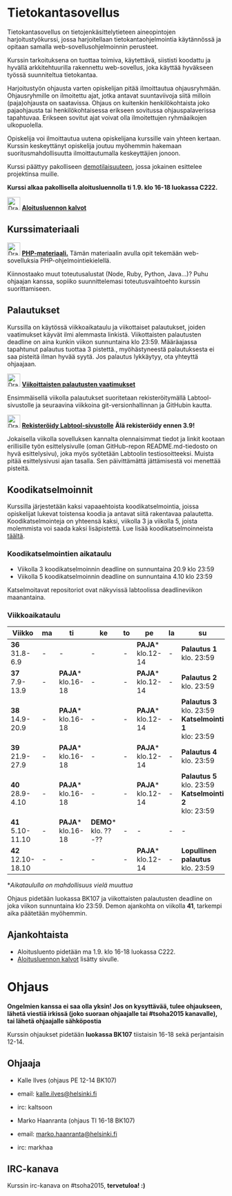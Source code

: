 # Tietokantasovellus

Tietokantasovellus on tietojenkäsittelytieteen aineopintojen harjoitustyökurssi, jossa harjoitellaan tietokantaohjelmointia käytännössä ja opitaan samalla web-sovellusohjelmoinnin perusteet.

Kurssin tarkoituksena on tuottaa toimiva, käytettävä, siististi koodattu ja hyvällä arkkitehtuurilla rakennettu web-sovellus, joka käyttää hyväkseen työssä suunniteltua tietokantaa.

Harjoitustyön ohjausta varten opiskelijan pitää ilmoittautua ohjausryhmään. Ohjausryhmille on ilmoitettu ajat, jotka antavat suuntaviivoja siitä milloin (paja)ohjausta on saatavissa. Ohjaus on kuitenkin henkilökohtaista joko pajaohjausta tai henkilökohtaisessa erikseen sovitussa ohjauspalaverissa tapahtuvaa.  Erikseen sovitut ajat voivat olla ilmoitettujen ryhmäaikojen ulkopuolella.

Opiskelija voi ilmoittautua uutena opiskelijana kurssille vain yhteen kertaan. Kurssin keskeyttänyt opiskelija joutuu myöhemmin hakemaan suoritusmahdollisuutta ilmoittautumalla keskeyttäjien jonoon.

Kurssi päättyy pakolliseen <a href="http://advancedkittenry.github.io/aikataulu/demo.html">demotilaisuuteen</a>, jossa jokainen esittelee projektinsa muille.

**Kurssi alkaa pakollisella aloitusluennolla ti 1.9. klo 16-18 luokassa C222.**

<img src="https://assets-cdn.github.com/images/icons/emoji/unicode/1f449.png" alt="Drawing" height="30" width="30"/> **<a href="https://docs.google.com/presentation/d/1lSq00AuxZ7qaubIeTwOcTDP6GGfad-zArQ7IX-w5AII/edit?usp=sharing">Aloitusluennon kalvot</a>**


## Kurssimateriaali

<img src="https://assets-cdn.github.com/images/icons/emoji/unicode/1f449.png" alt="Drawing" height="30" width="30"/>  **<a href="http://tsoha.github.io">PHP-materiaali.</a>** Tämän materiaalin avulla opit tekemään web-sovelluksia PHP-ohjelmointiekielellä.

Kiinnostaako muut toteutusalustat (Node, Ruby, Python, Java...)? Puhu ohjaajan kanssa, sopiiko suunnittelemasi toteutusvaihtoehto kurssin suorittamiseen.

## Palautukset

Kurssilla on käytössä viikkoaikataulu ja viikottaiset palautukset, joiden vaatimukset käyvät ilmi alemmasta linkistä. Viikottaisten palautusten deadline on aina kunkin viikon sunnuntaina klo 23:59. Määräajassa tapahtunut palautus tuottaa 3 pistettä., myöhästyneestä palautuksesta ei saa pisteitä ilman hyvää syytä. Jos palautus lykkäytyy, ota yhteyttä ohjaajaan. 

<img src="https://assets-cdn.github.com/images/icons/emoji/unicode/1f449.png" alt="Drawing" height="30" width="30"/> **[Viikoittaisten palautusten vaatimukset](ohjeet/Palautukset.md)**

Ensimmäisellä viikolla palautukset suoritetaan rekisteröitymällä Labtool-sivustolle ja seuraavina viikkoina git-versionhallinnan ja GitHubin kautta.

<img src="https://assets-cdn.github.com/images/icons/emoji/unicode/1f449.png" alt="Drawing" height="30" width="30"/> **<a href="http://tsoha-labtool.herokuapp.com/register">Rekisteröidy Labtool-sivustolle</a>** **Älä rekisteröidy ennen 3.9!** 

Jokaisella viikolla sovelluksen kannalta olennaisimmat tiedot ja linkit kootaan erillisille työn esittelysivulle (oman GitHub-repon README.md-tiedosto on hyvä esittelysivu), joka myös syötetään Labtoolin testiosoitteeksi. Muista pitää esittelysivusi ajan tasalla. Sen päivittämättä jättämisestä voi menettää pisteitä.

## Koodikatselmoinnit

Kurssilla järjestetään kaksi vapaaehtoista koodikatselmointia, joissa opiskelijat lukevat toistensa koodia ja antavat siitä rakentavaa palautetta. Koodikatselmointeja on yhteensä kaksi, viikolla 3 ja viikolla 5, joista molemmista voi saada kaksi lisäpistettä. Lue lisää koodikatselmoinneista <a href="http://advancedkittenry.github.io/aikataulu/koodikatselmointi.html">täältä</a>.

### Koodikatselmointien aikataulu

* Viikolla 3 koodikatselmoinnin deadline on sunnuntaina 20.9 klo 23:59
* Viikolla 5 koodikatselmoinnin deadline on sunnuntaina 4.10 klo 23:59

Katselmoitavat repositoriot ovat näkyvissä labtoolissa deadlineviikon maanantaina.

### Viikkoaikataulu

| Viikko | ma | ti | ke | to | pe | la | su |
| --- | --- | --- | --- | --- | --- | --- | --- |
| **36** <br> 31.8-6.9 |  -  |  -  |  -  |  -  |  **PAJA***<br>klo.12-14  |  -  |  **Palautus 1** <br> klo. 23:59 |
| **37** <br> 7.9-13.9 |  -  |**PAJA***<br>klo.16-18|  -  | - |  **PAJA***<br>klo.12-14  |  -  |  **Palautus 2** <br> klo. 23:59 |
| **38** <br> 14.9-20.9 |  -  |**PAJA***<br>klo.16-18|  -  | - |  **PAJA**\*<br>klo.12-14  |  -  |  **Palautus 3** <br> klo. 23:59 <br> **Katselmointi 1** <br> klo: 23:59  |
| **39** <br> 21.9-27.9 |  -  |**PAJA***<br>klo.16-18|  -  | - |  **PAJA**\*<br>klo.12-14  |  -  |  **Palautus 4** <br> klo. 23:59 |
| **40** <br> 28.9-4.10 |  -  |**PAJA***<br>klo.16-18|  -  | - |  **PAJA**\*<br>klo.12-14  |  -  |  **Palautus 5** <br> klo. 23:59 <br> **Katselmointi 2** <br> klo: 23:59  |
| **41** <br> 5.10-11.10 |  -  |**PAJA***<br>klo.16-18| **DEMO***<br>klo. ??-?? | - |  -  |  -  | - |
| **42** <br> 12.10-18.10 |  -  | - | - | - | **PAJA***<br>klo.12-14 | - | **Lopullinen palautus** <br> klo. 23:59 |

**Aikataululla on mahdollisuus vielä muuttua*

Ohjaus pidetään luokassa BK107 ja viikottaisten palautusten deadline on joka viikon sunnuntaina klo 23:59. Demon ajankohta on viikolla **41**, tarkempi aika päätetään myöhemmin.

## Ajankohtaista

* Aloitusluento pidetään ma 1.9. klo 16-18 luokassa C222.
* <a href="https://github.com/AdvancedKittenry/Periodi5-2015/raw/gh-pages/kalvot/aloitusluento.pdf">Aloitusluennon kalvot</a> lisätty sivulle.

# Ohjaus

**Ongelmien kanssa ei saa olla yksin! Jos on kysyttävää, tulee ohjaukseen, lähetä viestiä irkissä (joko suoraan ohjaajalle tai #tsoha2015 kanavalle), tai lähetä ohjaajalle sähköpostia**

Kurssin ohjaukset pidetään **luokassa BK107** tiistaisin 16-18 sekä perjantaisin 12-14.

## Ohjaaja

* Kalle Ilves (ohjaus PE 12-14 BK107)
 * email: kalle.ilves@helsinki.fi
 * irc: kaltsoon

* Marko Haanranta (ohjaus TI 16-18 BK107)
 * email: marko.haanranta@helsinki.fi
 * irc: markhaa


## IRC-kanava

Kurssin irc-kanava on #tsoha2015, **tervetuloa! :)**
